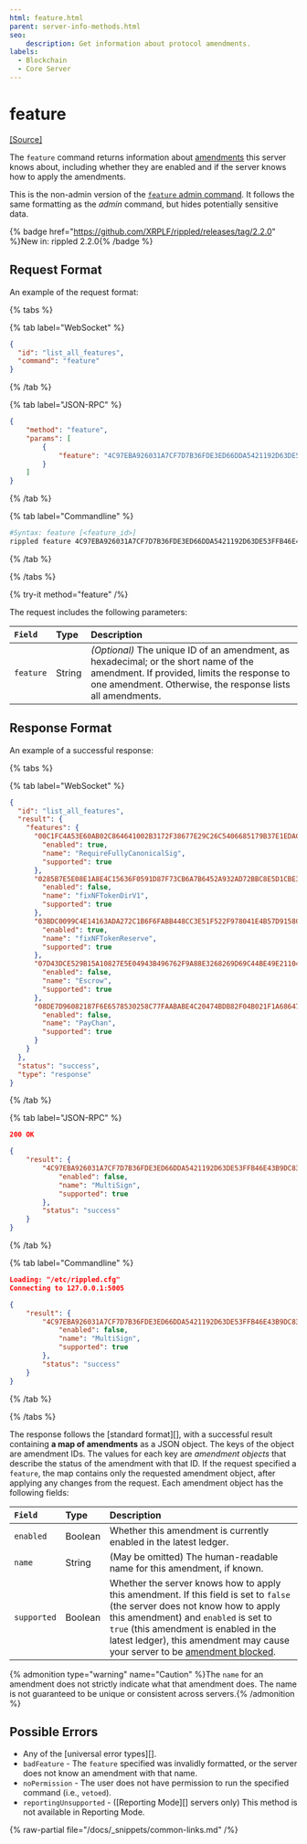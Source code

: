 ```yaml
---
html: feature.html
parent: server-info-methods.html
seo:
    description: Get information about protocol amendments.
labels:
  - Blockchain
  - Core Server
---
```


# feature

[[Source]](https://github.com/XRPLF/rippled/blob/master/src/ripple/rpc/handlers/Feature1.cpp "Source")<br/>

The `feature` command returns information about [amendments](../../../../concepts/networks-and-servers/amendments.md) this server knows about, including whether they are enabled and if the server knows how to apply the amendments.

This is the non-admin version of the [`feature` admin command](../../admin-api-methods/status-and-debugging-methods/feature.md). It follows the same formatting as the _admin_ command, but hides potentially sensitive data.

{% badge href="https://github.com/XRPLF/rippled/releases/tag/2.2.0" %}New in: rippled 2.2.0{% /badge %}

## Request Format

An example of the request format:

{% tabs %}

{% tab label="WebSocket" %}
```json
{
  "id": "list_all_features",
  "command": "feature"
}
```
{% /tab %}

{% tab label="JSON-RPC" %}
```json
{
    "method": "feature",
    "params": [
        {
            "feature": "4C97EBA926031A7CF7D7B36FDE3ED66DDA5421192D63DE53FFB46E43B9DC8373"
        }
    ]
}
```
{% /tab %}

{% tab label="Commandline" %}
```sh
#Syntax: feature [<feature_id>]
rippled feature 4C97EBA926031A7CF7D7B36FDE3ED66DDA5421192D63DE53FFB46E43B9DC8373
```
{% /tab %}

{% /tabs %}

{% try-it method="feature" /%}

The request includes the following parameters:

| `Field`   | Type    | Description                                            |
|:----------|:--------|:-------------------------------------------------------|
| `feature` | String  | _(Optional)_ The unique ID of an amendment, as hexadecimal; or the short name of the amendment. If provided, limits the response to one amendment. Otherwise, the response lists all amendments. |

## Response Format

An example of a successful response:

{% tabs %}

{% tab label="WebSocket" %}
```json
{
  "id": "list_all_features",
  "result": {
    "features": {
      "00C1FC4A53E60AB02C864641002B3172F38677E29C26C5406685179B37E1EDAC": {
        "enabled": true,
        "name": "RequireFullyCanonicalSig",
        "supported": true
      },
      "0285B7E5E08E1A8E4C15636F0591D87F73CB6A7B6452A932AD72BBC8E5D1CBE3": {
        "enabled": false,
        "name": "fixNFTokenDirV1",
        "supported": true
      },
      "03BDC0099C4E14163ADA272C1B6F6FABB448CC3E51F522F978041E4B57D9158C": {
        "enabled": true,
        "name": "fixNFTokenReserve",
        "supported": true
      },
      "07D43DCE529B15A10827E5E04943B496762F9A88E3268269D69C44BE49E21104": {
        "enabled": false,
        "name": "Escrow",
        "supported": true
      },
      "08DE7D96082187F6E6578530258C77FAABABE4C20474BDB82F04B021F1A68647": {
        "enabled": false,
        "name": "PayChan",
        "supported": true
      }
    }
  },
  "status": "success",
  "type": "response"
}
```
{% /tab %}

{% tab label="JSON-RPC" %}
```json
200 OK

{
    "result": {
        "4C97EBA926031A7CF7D7B36FDE3ED66DDA5421192D63DE53FFB46E43B9DC8373": {
            "enabled": false,
            "name": "MultiSign",
            "supported": true
        },
        "status": "success"
    }
}
```
{% /tab %}

{% tab label="Commandline" %}
```json
Loading: "/etc/rippled.cfg"
Connecting to 127.0.0.1:5005

{
    "result": {
        "4C97EBA926031A7CF7D7B36FDE3ED66DDA5421192D63DE53FFB46E43B9DC8373": {
            "enabled": false,
            "name": "MultiSign",
            "supported": true
        },
        "status": "success"
    }
}
```
{% /tab %}

{% /tabs %}

The response follows the [standard format][], with a successful result containing **a map of amendments** as a JSON object. The keys of the object are amendment IDs. The values for each key are _amendment objects_ that describe the status of the amendment with that ID. If the request specified a `feature`, the map contains only the requested amendment object, after applying any changes from the request. Each amendment object has the following fields:

| `Field`     | Type    | Description                                          |
|:------------|:--------|:-----------------------------------------------------|
| `enabled`   | Boolean | Whether this amendment is currently enabled in the latest ledger. |
| `name`      | String  | (May be omitted) The human-readable name for this amendment, if known. |
| `supported` | Boolean | Whether the server knows how to apply this amendment. If this field is set to `false` (the server does not know how to apply this amendment) and `enabled` is set to `true` (this amendment is enabled in the latest ledger), this amendment may cause your server to be [amendment blocked](../../../../concepts/networks-and-servers/amendments.md#amendment-blocked-servers). |

{% admonition type="warning" name="Caution" %}The `name` for an amendment does not strictly indicate what that amendment does. The name is not guaranteed to be unique or consistent across servers.{% /admonition %}

## Possible Errors

- Any of the [universal error types][].
- `badFeature` - The `feature` specified was invalidly formatted, or the server does not know an amendment with that name.
- `noPermission` - The user does not have permission to run the specified command (i.e., `vetoed`).
- `reportingUnsupported` - ([Reporting Mode][] servers only) This method is not available in Reporting Mode.

{% raw-partial file="/docs/_snippets/common-links.md" /%}
